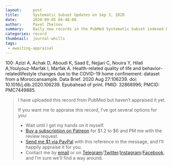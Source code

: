 ```yaml
---
layout:     post
title:      Systematic Subset Updates on Sep 3, 2020
date:       2020-09-05 04:48:00
author:     Pavel Zhelnov
summary:    Daily new records in the PubMed Systematic Subset indexed by Sep 3, 2020.
categories: record
thumbnail:  journal-whills
tags:
 - awaiting-appraisal
---
```

100: Azizi A, Achak D, Aboudi K, Saad E, Nejjari C, Nouira Y, Hilali A,Youlyouz-Marfak I, Marfak A. Health-related quality of life and behavior-relatedlifestyle changes due to the COVID-19 home confinement: dataset from a Moroccansample. Data Brief. 2020 Aug 27:106239. doi: 10.1016/j.dib.2020.106239. Epubahead of print. PMID: 32868996; PMCID: PMC7449885.
> I have uploaded this record from PubMed but haven’t appraised it yet.
>
> If you want me to appraise this record, I’ve got several options for you:
> * Wait until I get my hands on it myself.
> * [Buy a subscription on Patreon](https://patreon.com/zheln) for $1.2 to $6 and PM me with the review request.
> * [Send me $1 via PayPal](https://paypal.me/pjelnov) with this reference in the message, and I’ll happily appraise it for you.
> * Contact me by [email](mailto:pavel@zheln.com) or on [Telegram](https://t.me/drzhelnov)/[Twitter](https://twitter.com/drzhelnov)/[Instagram](https://instagram.com/igzheln)/[Facebook](https://facebook.com/drzhelnov), and I’m sure we’ll find a way around.
